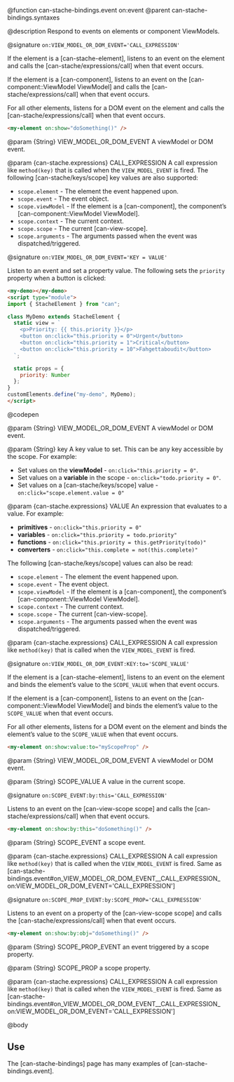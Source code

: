 @function can-stache-bindings.event on:event
@parent can-stache-bindings.syntaxes

@description Respond to events on elements or component ViewModels.

@signature `on:VIEW_MODEL_OR_DOM_EVENT='CALL_EXPRESSION'`

If the element is a [can-stache-element], listens to an event on the element and calls the [can-stache/expressions/call] when that event occurs.

If the element is a [can-component], listens to an event on the [can-component::ViewModel ViewModel] and calls the [can-stache/expressions/call] when that event occurs.

For all other elements, listens for a DOM event on the element and calls the [can-stache/expressions/call] when that event occurs.

```html
<my-element on:show="doSomething()" />
```

@param {String} VIEW_MODEL_OR_DOM_EVENT A viewModel or DOM event.

@param {can-stache.expressions} CALL_EXPRESSION A call expression like `method(key)` that is called when the `VIEW_MODEL_EVENT`
is fired. The following [can-stache/keys/scope] key values are also supported:

 - `scope.element` - The element the event happened upon.
 - `scope.event` - The event object.
 - `scope.viewModel` - If the element is a [can-component], the component’s [can-component::ViewModel ViewModel].
 - `scope.context` - The current context.
 - `scope.scope` - The current [can-view-scope].
 - `scope.arguments` - The arguments passed when the event was dispatched/triggered.

@signature `on:VIEW_MODEL_OR_DOM_EVENT='KEY = VALUE'`

  Listen to an event and set a property value. The following sets the `priority` property when
  a button is clicked:

  ```html
  <my-demo></my-demo>
  <script type="module">
  import { StacheElement } from "can";

  class MyDemo extends StacheElement {
    static view = `
      <p>Priority: {{ this.priority }}</p>
      <button on:click="this.priority = 0">Urgent</button>
      <button on:click="this.priority = 1">Critical</button>
      <button on:click="this.priority = 10">Fahgettaboudit</button>
    `;

    static props = {
      priority: Number
    };
  }
  customElements.define("my-demo", MyDemo);
  </script>
  ```
  @codepen

@param {String} VIEW_MODEL_OR_DOM_EVENT A viewModel or DOM event.

@param {String} key A key value to set. This can be any key accessible by the scope. For example:

- Set values on the __viewModel__ - `on:click="this.priority = 0"`.
- Set values on a __variable__ in the scope - `on:click="todo.priority = 0"`.
- Set values on a [can-stache/keys/scope] value - `on:click="scope.element.value = 0"`

@param {can-stache.expressions} VALUE An expression that evaluates to a value. For example:

- __primitives__ - `on:click="this.priority = 0"`
- __variables__ - `on:click="this.priority = todo.priority"`
- __functions__ - `on:click="this.priority = this.getPriority(todo)"`
- __converters__ - `on:click="this.complete = not(this.complete)"`

The following [can-stache/keys/scope] values can also be read:

 - `scope.element` - The element the event happened upon.
 - `scope.event` - The event object.
 - `scope.viewModel` - If the element is a [can-component], the component’s [can-component::ViewModel ViewModel].
 - `scope.context` - The current context.
 - `scope.scope` - The current [can-view-scope].
 - `scope.arguments` - The arguments passed when the event was dispatched/triggered.

@param {can-stache.expressions} CALL_EXPRESSION A call expression like `method(key)` that is called when the `VIEW_MODEL_EVENT`
is fired.

@signature `on:VIEW_MODEL_OR_DOM_EVENT:KEY:to='SCOPE_VALUE'`

If the element is a [can-stache-element], listens to an event on the element and binds the element’s value to the `SCOPE_VALUE` when that event occurs.

If the element is a [can-component], listens to an event on the [can-component::ViewModel ViewModel] and binds the element’s value to the `SCOPE_VALUE` when that event occurs.

For all other elements, listens for a DOM event on the element and binds the element’s value to the `SCOPE_VALUE` when that event occurs.

```html
<my-element on:show:value:to="myScopeProp" />
```

@param {String} VIEW_MODEL_OR_DOM_EVENT A viewModel or DOM event.

@param {String} SCOPE_VALUE A value in the current scope.

@signature `on:SCOPE_EVENT:by:this='CALL_EXPRESSION'`

Listens to an event on the [can-view-scope scope] and calls the [can-stache/expressions/call] when that event occurs.

```html
<my-element on:show:by:this="doSomething()" />
```

@param {String} SCOPE_EVENT a scope event.

@param {can-stache.expressions} CALL_EXPRESSION A call expression like `method(key)` that is called when the `VIEW_MODEL_EVENT` is fired. Same as [can-stache-bindings.event#on_VIEW_MODEL_OR_DOM_EVENT__CALL_EXPRESSION_ on:VIEW_MODEL_OR_DOM_EVENT='CALL_EXPRESSION']

@signature `on:SCOPE_PROP_EVENT:by:SCOPE_PROP='CALL_EXPRESSION'`

Listens to an event on a property of the [can-view-scope scope] and calls the [can-stache/expressions/call] when that event occurs.

```html
<my-element on:show:by:obj="doSomething()" />
```

@param {String} SCOPE_PROP_EVENT an event triggered by a scope property.

@param {String} SCOPE_PROP a scope property.

@param {can-stache.expressions} CALL_EXPRESSION A call expression like `method(key)` that is called when the `VIEW_MODEL_EVENT`
is fired. Same as [can-stache-bindings.event#on_VIEW_MODEL_OR_DOM_EVENT__CALL_EXPRESSION_ on:VIEW_MODEL_OR_DOM_EVENT='CALL_EXPRESSION']


@body

## Use

The [can-stache-bindings] page has many examples of [can-stache-bindings.event].
